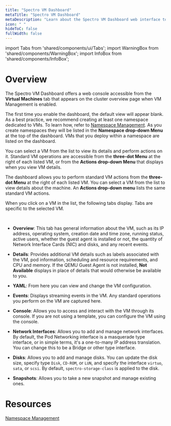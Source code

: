 ```yaml
---
title: "Spectro VM Dashboard"
metaTitle: "Spectro VM Dashboard"
metaDescription: "Learn about the Spectro VM Dashboard web interface to manage VMs."
icon: " "
hideToC: false
fullWidth: false
---
```


import Tabs from 'shared/components/ui/Tabs';
import WarningBox from 'shared/components/WarningBox';
import InfoBox from 'shared/components/InfoBox';


# Overview

The Spectro VM Dashboard offers a web console accessible from the **Virtual Machines** tab that appears on the cluster overview page when VM Management is enabled. 

The first time you enable the dashboard, the default view will appear blank. As a best practice, we recommend creating at least one namespace dedicated to VMs. To learn how, refer to [Namespace Management](/clusters/cluster-management/namespace-management). As you create namespaces they will be listed in the **Namespace drop-down Menu** at the top of the dashboard. VMs that you deploy within a namespace are listed on the dashboard. 

You can select a VM from the list to view its details and perform actions on it. Standard VM operations are accessible from the **three-dot Menu** at the right of each listed VM, or from the **Actions drop-down Menu** that displays when you view VM details.


The dashboard allows you to perform standard VM actions from the **three-dot Menu** at the right of each listed VM. You can select a VM from the list to view details about the machine. An **Actions drop-down menu** lists the same standard VM actions. 

When you click on a VM in the list, the following tabs display. Tabs are specific to the selected VM.

<br />

- **Overview**: This tab has general information about the VM, such as its IP address, operating system, creation date and time zone, running status, active users, whether the guest agent is installed or not, the quantity of Network Interface Cards (NIC) and disks, and any recent events. 


- **Details**: Provides additional VM details such as labels associated with the VM, pod information, scheduling and resource requirements, and CPU and memory. If the QEMU Guest Agent is not installed, **Not Available** displays in place of details that would otherwise be available to you.


- **YAML**: From here you can view and change the VM configuration.


- **Events**: Displays streaming events in the VM. Any standard operations you perform on the VM are captured here.  


- **Console**: Allows you to access and interact with the VM through its console. If you are not using a template, you can configure the VM using the console.


- **Network Interfaces**: Allows you to add and manage network interfaces. By default, the Pod Networking interface is a masquerade type interface, or in simple terms, it's a one-to-many IP address translation. You can change this to be a Bridge or other type interface.


- **Disks**: Allows you to add and manage disks. You can update the disk size, specify type `Disk`, `CD-ROM`, or `LUN`, and specify the interface `virtuo`, `sata`, or `scsi`.  By default, `spectro-storage-class` is applied to the disk.


- **Snapshots**: Allows you to take a new snapshot and manage existing ones. 


# Resources

[Namespace Management](/clusters/cluster-management/namespace-management)


<br />

<br />

<br />

<br />


